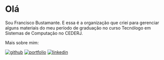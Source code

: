 # Olá

Sou Francisco Bustamante. E essa é a organização que criei para gerenciar alguns
materiais do meu período de graduação no curso Tecnólogo em Sistemas de
Computação no CEDERJ.

Mais sobre mim:

[![github](https://img.shields.io/badge/github-000000?style=for-the-badge&logo=github&logoColor=white)](https://github.com/chicolucio)
[![portfolio](https://img.shields.io/badge/portfolio-00A98F?style=for-the-badge)](https://franciscobustamante.com.br)
[![linkedin](https://img.shields.io/badge/-LinkedIn-%230077B5?style=for-the-badge&logo=linkedin&logoColor=white)](https://www.linkedin.com/in/flsbustamante/)
